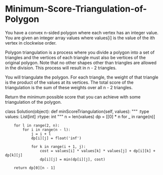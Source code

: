 # Minimum-Score-Triangulation-of-Polygon

You have a convex n-sided polygon where each vertex has an integer value. You are given an integer array values where values[i] is the value of the ith vertex in clockwise order.

Polygon triangulation is a process where you divide a polygon into a set of triangles and the vertices of each triangle must also be vertices of the original polygon. Note that no other shapes other than triangles are allowed in the division. This process will result in n - 2 triangles.

You will triangulate the polygon. For each triangle, the weight of that triangle is the product of the values at its vertices. The total score of the triangulation is the sum of these weights over all n - 2 triangles.

Return the minimum possible score that you can achieve with some triangulation of the polygon.

class Solution(object):
    def minScoreTriangulation(self, values):
        """
        :type values: List[int]
        :rtype: int
        """
        n = len(values)
        dp = [[0] * n for _ in range(n)]
        
        for l in range(2, n):
            for i in range(n - l):
                j = i + l
                dp[i][j] = float('inf')
                
                for k in range(i + 1, j):
                    cost = values[i] * values[k] * values[j] + dp[i][k] + dp[k][j]
                    dp[i][j] = min(dp[i][j], cost)
        
        return dp[0][n - 1]
